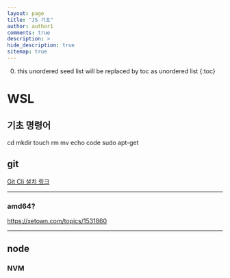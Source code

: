 ```yaml
---
layout: page
title: "JS 기초"
author: author1
comments: true
description: >
hide_description: true
sitemap: true
---
```


0. this unordered seed list will be replaced by toc as unordered list 
{:toc}

# WSL

## 기초 명령어
cd 
mkdir
touch
rm
mv
echo
code
sudo
apt-get

## git
<a target="_blank" href="https://velog.io/@zxcvbnm5288/Github-CLI-in-Linux">Git Cli 설치 링크</a>

<hr>

### amd64?
https://xetown.com/topics/1531860
<hr>

## node
### NVM

